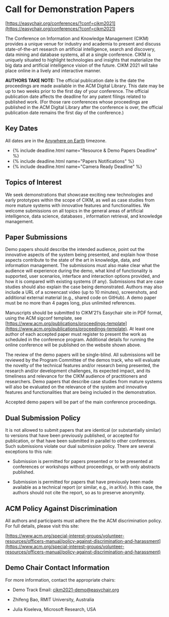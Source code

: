 # Call for Demonstration Papers

[https://easychair.org/conferences/?conf=cikm2021](https://easychair.org/conferences/?conf=cikm2021)

The Conference on Information and Knowledge Management (CIKM) provides a unique venue for industry and academia to present and discuss state-of-the-art research on artificial intelligence, search and discovery, data mining and database systems, all at a single conference. CIKM is uniquely situated to highlight technologies and insights that materialize the big data and artificial intelligence vision of the future. CIKM 2021 will take place online in a lively and interactive manner. 

**AUTHORS TAKE NOTE:** The official publication date is the date the proceedings are made available in the ACM Digital Library. This date may be up to two weeks prior to the first day of your conference. The official publication date affects the deadline for any patent filings related to published work. (For those rare conferences whose proceedings are published in the ACM Digital Library after the conference is over, the official publication date remains the first day of the conference.)

## Key Dates

All dates are in the [Anywhere on Earth](https://www.timeanddate.com/time/zones/aoe) timezone.
<ul>
<li>{% include deadline.html name="Resource & Demo Papers Deadline" %}</li>
<li>{% include deadline.html name="Papers Notifications" %}</li>
<li>{% include deadline.html name="Camera Ready Deadline" %}</li>
</ul>

## Topics of Interest

We seek demonstrations that showcase exciting new technologies and early prototypes within the scope of CIKM, as well as case studies from more mature systems with innovative features and functionalities. We welcome submissions on all topics in the general areas of artificial intelligence, data science, databases , information retrieval, and knowledge management.

## Paper Submissions

Demo papers should describe the intended audience, point out the innovative aspects of the system being presented, and explain how those aspects contribute to the state of the art in knowledge, data, and information management. The submissions must also make clear what the audience will experience during the demo, what kind of functionality is supported, user scenarios, interface and interaction options provided, and how it is compared with existing systems (if any). Submissions that are case studies should also explain the case being demonstrated. Authors may also include a URL of a screencast video (up to 10 minutes), screenshots, and additional external material (e.g., shared code on GitHub). A demo paper must be no more than 4 pages long, plus unlimited references.

Manuscripts should be submitted to CIKM’21’s Easychair site in PDF format, using the ACM sigconf template, see [https://www.acm.org/publications/proceedings-template](https://www.acm.org/publications/proceedings-template). At least one author of each accepted paper must register to present the work as scheduled in the conference program. Additional details for running the online conference will be published on the website shown above.

The review of the demo papers will be single-blind. All submissions will be reviewed by the Program Committee of the demos track, who will evaluate the novelty of the technical features and/or research being presented, the research and/or development challenges, its expected impact, and its timeliness and relevance for the CIKM audience of practitioners and researchers. Demo papers that describe case studies from mature systems will also be evaluated on the relevance of the system and innovative features and functionalities that are being included in the demonstration.

Accepted demo papers will be part of the main conference proceedings. 

## Dual Submission Policy

It is not allowed to submit papers that are identical (or substantially similar) to versions that have been previously published, or accepted for publication, or that have been submitted in parallel to other conferences. Such submissions violate our dual submission policy. There are several exceptions to this rule:


* Submission is permitted for papers presented or to be presented at conferences or workshops without proceedings, or with only abstracts published.

* Submission is permitted for papers that have previously been made available as a technical report (or similar, e.g., in arXiv). In this case, the authors should not cite the report, so as to preserve anonymity.

## ACM Policy Against Discrimination

All authors and participants must adhere the the ACM discrimination policy.
For full details, please visit this site:

[https://www.acm.org/special-interest-groups/volunteer-resources/officers-manual/policy-against-discrimination-and-harassment](https://www.acm.org/special-interest-groups/volunteer-resources/officers-manual/policy-against-discrimination-and-harassment)

## Demo Chair Contact Information

For more information, contact the appropriate chairs:

 - Demo Track Email: [cikm2021-demo@easychair.org](mailto:cikm2021-demo@easychair.org)

 - Zhifeng Bao, RMIT University, Australia
 - Julia Kiseleva, Microsoft Research, USA